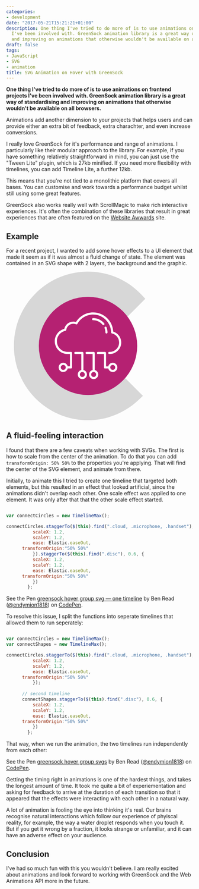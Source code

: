 ```yaml
---
categories:
- development
date: "2017-05-21T15:21:21+01:00"
description: One thing I've tried to do more of is to use animations on frontend projects
  I've been involved with. GreenSock animation library is a great way of standardising
  and improving on animations that otherwise wouldn't be available on all browsers.
draft: false
tags:
- JavaScript
- SVG
- animation
title: SVG Animation on Hover with GreenSock
---
```

**One thing I've tried to do more of is to use animations on frontend projects I've been involved with. GreenSock animation library is a great way of standardising and improving on animations that otherwise wouldn't be available on all browsers.**

Animations add another dimension to your projects that helps users and can provide either an extra bit of feedback, extra charachter, and even increase conversions. 

I really love GreenSock for it's performance and range of animations. I particularly like their modular approach to the library. For example, if you have something relatively straightforward in mind, you can just use the "Tween Lite" plugin, which is 27kb minified. If you need more flexibility with timelines, you can add Timeline Lite, a further 12kb.

This means that you're not tied to a monolithic platform that covers all bases. You can customise and work towards a performance budget whilst still using some great features.

GreenSock also works really well with ScrollMagic to make rich interactive experiences. It's often the combination of these libraries that result in great experiences that are often featured on the [Website Awwards](https://www.awwwards.com) site.

## Example

For a recent project, I wanted to add some hover effects to a UI element that made it seem as if it was almost a fluid change of state. The element was contained in an SVG shape with 2 layers, the background and the graphic.

<svg class="connectcircle connectcircle--data" version="1.1" id="Layer_1" xmlns="http://www.w3.org/2000/svg" xmlns:xlink="http://www.w3.org/1999/xlink" x="0px" y="0px" width="400"
     viewBox="0 0 800 800" style="enable-background:new 0 0 800 800;" xml:space="preserve">
<path class="semicircle" fill="#d7d7d7" d="M621.3,592.6c-49.1,45.9-112.9,71.1-179.8,71.1c-145.4,0-263.6-118.3-263.6-263.6
    c0-145.4,118.3-263.6,263.6-263.6c72.5,0,142.7,30.5,192.5,83.8l21.1,22.6l96.5-96.5l-20-21.1c-76.4-80.6-179.5-125-290.1-125
    c-220.6-0.2-400,179.3-400,399.8S220.9,800,441.4,800c102.6,0,200.2-39,274.9-109.8l22.3-21.1l-96.2-96.2L621.3,592.6z"/>
<ellipse class="disc" cx="441.9" cy="400.1" rx="265.8" ry="264.3" fill="#b52172"/>
<g>
    <g>
        <path class="cloud" fill="white" d="M417.1,530v-91.8c0-3.2-2.6-5.7-5.7-5.7h-38.2c-3.2,0-5.7,2.6-5.7,5.7c0,3.2,2.6,5.7,5.7,5.7h32.5V530
            c-10.9,2.6-19.1,12.4-19.1,24.2c0,13.7,11.1,24.8,24.8,24.8c13.7,0,24.8-11.1,24.8-24.8C436.2,542.5,428,532.6,417.1,530z
             M411.3,567.5c-7.4,0-13.4-6-13.4-13.4c0-7.4,6-13.4,13.4-13.4c7.4,0,13.4,6,13.4,13.4C424.7,561.5,418.7,567.5,411.3,567.5z
             M478.2,530v-91.8c0-3.2-2.6-5.7-5.7-5.7h-38.2c-3.2,0-5.7,2.6-5.7,5.7c0,3.2,2.6,5.7,5.7,5.7h32.5V530
            c-10.9,2.6-19.1,12.4-19.1,24.2c0,13.7,11.1,24.8,24.8,24.8c13.7,0,24.8-11.1,24.8-24.8C497.3,542.5,489.1,532.6,478.2,530z
             M472.5,567.5c-7.4,0-13.4-6-13.4-13.4c0-7.4,6-13.4,13.4-13.4c7.4,0,13.4,6,13.4,13.4C485.8,561.5,479.8,567.5,472.5,567.5z
             M575.6,491.2c-11.7,0-21.6,8.2-24.2,19.1h-12.1v-72c0-3.2-2.6-5.7-5.7-5.7h-38.2c-3.2,0-5.7,2.6-5.7,5.7c0,3.2,2.6,5.7,5.7,5.7
            h32.5v72c0,3.2,2.6,5.7,5.7,5.7h17.9c2.6,10.9,12.4,19.1,24.2,19.1c13.7,0,24.8-11.1,24.8-24.8S589.3,491.2,575.6,491.2z
             M575.6,529.4c-7.4,0-13.4-6-13.4-13.4s6-13.4,13.4-13.4c7.4,0,13.4,6,13.4,13.4S583,529.4,575.6,529.4z M607.8,343.4
            c-7.7-9.6-18.2-16.7-29.9-20.3c-1.3-27.1-12.6-52.4-32-71.7c-20.4-20.3-47.6-31.4-76.4-31.4c-37.8,0-72.8,19.7-92.5,51.8
            c-4.8-1.5-9.8-2.3-14.8-2.3c-23.4,0-43.5,16.5-48.4,39c-30.1,7.8-51.5,35.2-51.5,66.6c0,37.9,30.9,68.8,68.8,68.8h13.3v66.3h-12.1
            c-2.6-10.9-12.4-19.1-24.2-19.1c-13.7,0-24.8,11.1-24.8,24.8s11.1,24.8,24.8,24.8c11.7,0,21.6-8.2,24.2-19.1h17.9
            c3.2,0,5.7-2.6,5.7-5.7v-77.8c0-3.2-2.6-5.7-5.7-5.7h-19c-31.6,0-57.4-25.7-57.4-57.3c0-27.3,19.4-50.9,46.1-56.2
            c2.4-0.5,4.2-2.4,4.6-4.9c2.5-18.8,18.7-33.1,37.7-33.1c5.2,0,10.3,1,15.1,3.1c2.7,1.2,5.9,0.1,7.3-2.5
            c17.1-30.9,49.7-50.1,85-50.1c53,0,96.5,43.1,97,96.1c0,2.6,1.9,4.9,4.4,5.5c22.9,5.3,39,25.5,39,49c0,27.8-22.6,50.4-50.4,50.4
            h-3.1c-3.2,0-5.7,2.6-5.7,5.7c0,3.2,2.6,5.7,5.7,5.7h3.1c34.1,0,61.8-27.7,61.8-61.8C621.4,368.1,616.6,354.3,607.8,343.4z
             M308.2,529.4c-7.4,0-13.4-6-13.4-13.4s6-13.4,13.4-13.4c7.4,0,13.4,6,13.4,13.4S315.6,529.4,308.2,529.4z M541.7,333.5
            L541.7,333.5c3.2,0,5.8-2.6,5.7-5.8c-0.1-9.4-1.9-18.7-5.3-27.4c-1.2-2.9-4.5-4.4-7.4-3.3c-2.9,1.2-4.4,4.5-3.3,7.4
            c2.9,7.5,4.4,15.3,4.5,23.4C536,331,538.6,333.5,541.7,333.5z M520.8,286.3c1.1,1.4,2.8,2.1,4.4,2.1c1.3,0,2.6-0.4,3.6-1.3
            c2.4-2,2.8-5.6,0.8-8.1c-14.9-18.1-36.8-28.4-60.1-28.4c-3.2,0-5.7,2.6-5.7,5.7c0,3.2,2.6,5.7,5.7,5.7
            C489.4,262,508.1,270.9,520.8,286.3z"/>
    </g>
</g>
</svg>

## A fluid-feeling interaction

I found that there are a few caveats when working with SVGs. The first is how to scale from the center of the animation. To do that you can add `transformOrigin: 50% 50%` to the properties you're applying. That will find the center of the SVG element, and animate from there.


Initially, to animate this I tried to create one timeline that targeted both elements, but this resulted in an effect that looked artificial, since the animations didn't overlap each other. One scale effect was applied to one element. It was only after that that the other scale effect started.

```js

var connectCircles = new TimelineMax();

connectCircles.staggerTo($(this).find(".cloud, .microphone, .handset"), 0.3, { 
          scaleX: 1.2,
          scaleY: 1.2,
          ease: Elastic.easeOut,
      transformOrigin:"50% 50%"
          }).staggerTo($(this).find(".disc"), 0.6, { 
          scaleX: 1.2,
          scaleY: 1.2,
          ease: Elastic.easeOut,
      transformOrigin:"50% 50%"
          })
        };
```

<p data-height="265" data-theme-id="0" data-slug-hash="dWQevw" data-default-tab="html,result" data-user="endymion1818" data-embed-version="2" data-pen-title="greensock hover group svg — one timeline" class="codepen">See the Pen <a href="http://codepen.io/endymion1818/pen/dWQevw/">greensock hover group svg — one timeline</a> by Ben Read (<a href="http://codepen.io/endymion1818">@endymion1818</a>) on <a href="http://codepen.io">CodePen</a>.</p>
<script async src="https://production-assets.codepen.io/assets/embed/ei.js"></script>

To resolve this issue, I split the functions into seperate timelines that allowed them to run seperately:

```js

var connectCircles = new TimelineMax();
var connectShapes = new TimelineMax();

connectCircles.staggerTo($(this).find(".cloud, .microphone, .handset"), 0.3, { 
          scaleX: 1.2,
          scaleY: 1.2,
          ease: Elastic.easeOut,
      transformOrigin:"50% 50%"
          });
          
      // second timeline
      connectShapes.staggerTo($(this).find(".disc"), 0.6, { 
          scaleX: 1.2,
          scaleY: 1.2,
          ease: Elastic.easeOut,
      transformOrigin:"50% 50%"
          })
        };
```

That way, when we run the animation, the two timelines run independently from each other:


<p data-height="265" data-theme-id="0" data-slug-hash="xgEYqG" data-default-tab="js,result" data-user="endymion1818" data-embed-version="2" data-pen-title="greensock hover group svgs" class="codepen">See the Pen <a href="http://codepen.io/endymion1818/pen/xgEYqG/">greensock hover group svgs</a> by Ben Read (<a href="http://codepen.io/endymion1818">@endymion1818</a>) on <a href="http://codepen.io">CodePen</a>.</p>
<script async src="https://production-assets.codepen.io/assets/embed/ei.js"></script>

Getting the timing right in animations is one of the hardest things, and takes the longest amount of time. It took me quite a bit of experiementation and asking for feedback to arrive at the duration of each transition so that it appeared that the effects were interacting with each other in a natural way.

A lot of animation is fooling the eye into thinking it's real. Our brains recognise natural interactions which follow our experience of phyiscal reality, for example, the way a water droplet responds when you touch it. But if you get it wrong by a fraction, it looks strange or unfamiliar, and it can have an adverse effect on your audience.

## Conclusion

I've had so much fun with this you wouldn't believe. I am really excited about animations and look forward to working with GreenSock and the Web Animations API more in the future.